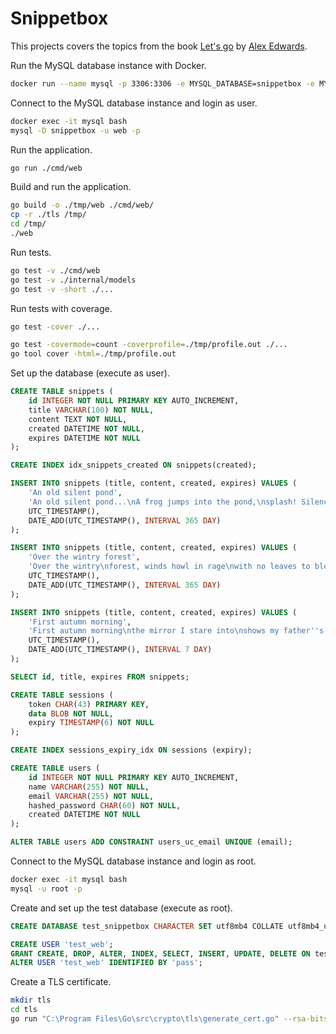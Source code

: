 # Snippetbox
This projects covers the topics from the book [Let's go](https://lets-go.alexedwards.net/) by [Alex Edwards](https://github.com/alexedwards).

Run the MySQL database instance with Docker.
```bash
docker run --name mysql -p 3306:3306 -e MYSQL_DATABASE=snippetbox -e MYSQL_USER=web -e MYSQL_PASSWORD=pass -e MYSQL_ROOT_PASSWORD=my-secret-pw -d mysql:latest
```

Connect to the MySQL database instance and login as user.
```bash
docker exec -it mysql bash
mysql -D snippetbox -u web -p
```

Run the application.
```bash
go run ./cmd/web
```

Build and run the application.
```bash
go build -o ./tmp/web ./cmd/web/
cp -r ./tls /tmp/
cd /tmp/
./web 
```

Run tests.
```bash
go test -v ./cmd/web
go test -v ./internal/models
go test -v -short ./...

```

Run tests with coverage.
```bash
go test -cover ./...

go test -covermode=count -coverprofile=./tmp/profile.out ./...
go tool cover -html=./tmp/profile.out
```

Set up the database (execute as user).
```sql
CREATE TABLE snippets (
    id INTEGER NOT NULL PRIMARY KEY AUTO_INCREMENT,
    title VARCHAR(100) NOT NULL,
    content TEXT NOT NULL,
    created DATETIME NOT NULL,
    expires DATETIME NOT NULL
);

CREATE INDEX idx_snippets_created ON snippets(created);

INSERT INTO snippets (title, content, created, expires) VALUES (
    'An old silent pond',
    'An old silent pond...\nA frog jumps into the pond,\nsplash! Silence again.\n\n– Matsuo Bashō',
    UTC_TIMESTAMP(),
    DATE_ADD(UTC_TIMESTAMP(), INTERVAL 365 DAY)
);

INSERT INTO snippets (title, content, created, expires) VALUES (
    'Over the wintry forest',
    'Over the wintry\nforest, winds howl in rage\nwith no leaves to blow.\n\n– Natsume Soseki',
    UTC_TIMESTAMP(),
    DATE_ADD(UTC_TIMESTAMP(), INTERVAL 365 DAY)
);

INSERT INTO snippets (title, content, created, expires) VALUES (
    'First autumn morning',
    'First autumn morning\nthe mirror I stare into\nshows my father''s face.\n\n– Murakami Kijo',
    UTC_TIMESTAMP(),
    DATE_ADD(UTC_TIMESTAMP(), INTERVAL 7 DAY)
);

SELECT id, title, expires FROM snippets;

CREATE TABLE sessions (
    token CHAR(43) PRIMARY KEY,
    data BLOB NOT NULL,
    expiry TIMESTAMP(6) NOT NULL
);

CREATE INDEX sessions_expiry_idx ON sessions (expiry);

CREATE TABLE users (
    id INTEGER NOT NULL PRIMARY KEY AUTO_INCREMENT,
    name VARCHAR(255) NOT NULL,
    email VARCHAR(255) NOT NULL,
    hashed_password CHAR(60) NOT NULL,
    created DATETIME NOT NULL
);

ALTER TABLE users ADD CONSTRAINT users_uc_email UNIQUE (email);
```

Connect to the MySQL database instance and login as root.
```bash
docker exec -it mysql bash
mysql -u root -p
```

Create and set up the test database (execute as root).
```sql
CREATE DATABASE test_snippetbox CHARACTER SET utf8mb4 COLLATE utf8mb4_unicode_ci;

CREATE USER 'test_web';
GRANT CREATE, DROP, ALTER, INDEX, SELECT, INSERT, UPDATE, DELETE ON test_snippetbox.* TO 'test_web';
ALTER USER 'test_web' IDENTIFIED BY 'pass';
```

Create a TLS certificate.
```bash
mkdir tls
cd tls
go run "C:\Program Files\Go\src\crypto\tls\generate_cert.go" --rsa-bits=2048 --host=localhost
```

